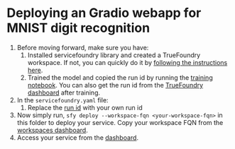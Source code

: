 # Deploying an Gradio webapp for MNIST digit recognition

1. Before moving forward, make sure you have:
   1. Installed servicefoundry library and created a TrueFoundry workspace. If not, you can quickly do it by [following the instructions here](https://docs.truefoundry.com/documentation/deploy-model/quick-start/install-and-workspace).
   2. Trained the model and copied the run id by running the [training notebook](../train.ipynb). You can also get the run id from the [TrueFoundry dashboard](https://app.truefoundry.com/mlfoundry) after training.
2. In the `servicefoundry.yaml` file:
   1.  Replace the [run id](./servicefoundry.yaml#L16) with your own run id
3. Now simply run, `sfy deploy --workspace-fqn <your-workspace-fqn>` in this folder to deploy your service. Copy your workspace FQN from the [workspaces dashboard](https://app.truefoundry.com/workspace).
4. Access your service from the [dashboard](https://app.truefoundry.com/applications).
